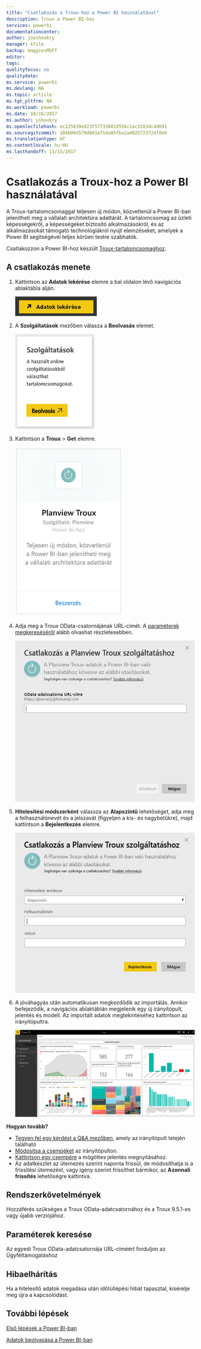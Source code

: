 ```yaml
---
title: "Csatlakozás a Troux-hoz a Power BI használatával"
description: Troux a Power BI-hoz
services: powerbi
documentationcenter: 
author: joeshoukry
manager: kfile
backup: maggiesMSFT
editor: 
tags: 
qualityfocus: no
qualitydate: 
ms.service: powerbi
ms.devlang: NA
ms.topic: article
ms.tgt_pltfrm: NA
ms.workload: powerbi
ms.date: 10/16/2017
ms.author: yshoukry
ms.openlocfilehash: ec225639ed23f57735081d556c1ac3283dc4d691
ms.sourcegitcommit: 284b09d579d601e754a05fba2a4025723724f8eb
ms.translationtype: HT
ms.contentlocale: hu-HU
ms.lasthandoff: 11/15/2017
---
```

# <a name="connect-to-troux-for-power-bi"></a>Csatlakozás a Troux-hoz a Power BI használatával
A Troux-tartalomcsomaggal teljesen új módon, közvetlenül a Power BI-ban jelenítheti meg a vállalati architektúra adattárát. A tartalomcsomag az üzleti képességekről, a képességeket biztosító alkalmazásokról, és az alkalmazásokat támogató technológiákról nyújt elemzéseket, amelyek a Power BI segítségével teljes körűen testre szabhatók.

Csatlakozzon a Power BI-hoz készült [Troux-tartalomcsomaghoz](https://app.powerbi.com/getdata/services/troux).

## <a name="how-to-connect"></a>A csatlakozás menete
1. Kattintson az **Adatok lekérése** elemre a bal oldalon lévő navigációs ablaktábla alján.
   
   ![](media/service-connect-to-troux/getdata.png)
2. A **Szolgáltatások** mezőben válasza a **Beolvasás** elemet.
   
   ![](media/service-connect-to-troux/services.png)
3. Kattintson a **Troux** \>  **Get** elemre.
   
   ![](media/service-connect-to-troux/troux.png)
4. Adja meg a Troux OData-csatornájának URL-címét. A [paraméterek megkereséséről](#FindingParams) alább olvashat részletesebben.
   
   ![](media/service-connect-to-troux/params.png)
5. **Hitelesítési módszerként** válassza az **Alapszintű** lehetőséget, adja meg a felhasználónevét és a jelszavát (figyeljen a kis- és nagybetűkre), majd kattintson a **Bejelentkezés** elemre.
   
    ![](media/service-connect-to-troux/creds.png)
6. A jóváhagyás után automatikusan megkezdődik az importálás. Amikor befejeződik, a navigációs ablaktáblán megjelenik egy új irányítópult, jelentés és modell. Az importált adatok megtekintéséhez kattintson az irányítópultra.
   
     ![](media/service-connect-to-troux/dashboard.png)

**Hogyan tovább?**

* [Tegyen fel egy kérdést a Q&A mezőben](service-q-and-a.md), amely az irányítópult tetején található
* [Módosítsa a csempéket](service-dashboard-edit-tile.md) az irányítópulton.
* [Kattintson egy csempére](service-dashboard-tiles.md) a mögöttes jelentés megnyitásához.
* Az adatkészlet az ütemezés szerint naponta frissül, de módosíthatja is a frissítési ütemezést, vagy igény szerint frissíthet bármikor, az **Azonnali frissítés** lehetőségre kattintva.

## <a name="system-requirements"></a>Rendszerkövetelmények
Hozzáférés szükséges a Troux OData-adatcsatornához és a Troux 9.5.1-es vagy újabb verziójához.

<a name="FindingParams"></a>

## <a name="finding-parameters"></a>Paraméterek keresése
Az egyedi Troux OData-adatcsatornája URL-címéért forduljon az Ügyféltámogatáshoz

## <a name="troubleshooting"></a>Hibaelhárítás
Ha a hitelesítő adatok megadása után időtúllépési hibát tapasztal, kísérelje meg újra a kapcsolódást.

## <a name="next-steps"></a>További lépések
[Első lépések a Power BI-ban](service-get-started.md)

[Adatok beolvasása a Power BI-ban](service-get-data.md)

